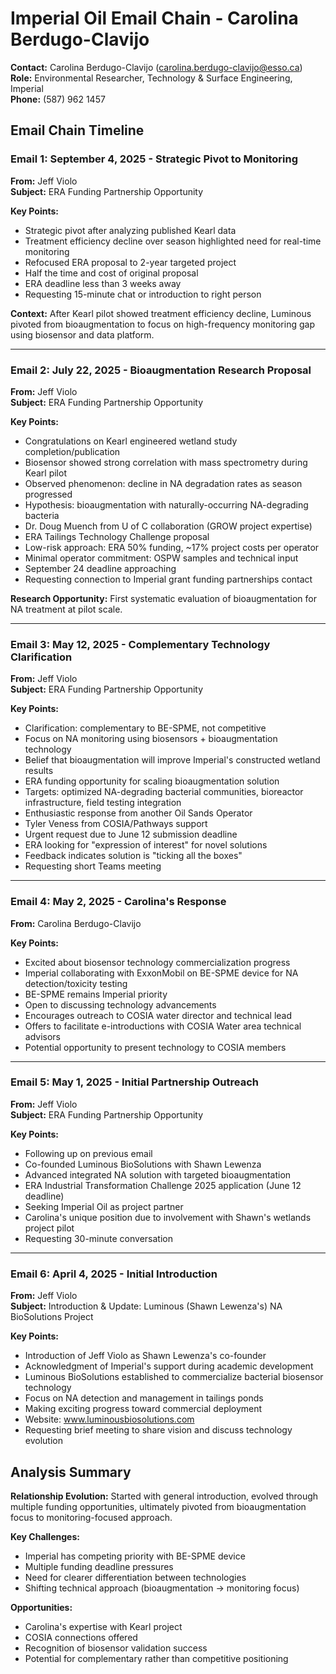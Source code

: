 # Imperial Oil Email Chain - Carolina Berdugo-Clavijo

**Contact:** Carolina Berdugo-Clavijo (carolina.berdugo-clavijo@esso.ca)  
**Role:** Environmental Researcher, Technology & Surface Engineering, Imperial  
**Phone:** (587) 962 1457

## Email Chain Timeline

### Email 1: September 4, 2025 - Strategic Pivot to Monitoring
**From:** Jeff Violo  
**Subject:** ERA Funding Partnership Opportunity  

**Key Points:**
- Strategic pivot after analyzing published Kearl data
- Treatment efficiency decline over season highlighted need for real-time monitoring
- Refocused ERA proposal to 2-year targeted project
- Half the time and cost of original proposal
- ERA deadline less than 3 weeks away
- Requesting 15-minute chat or introduction to right person

**Context:** After Kearl pilot showed treatment efficiency decline, Luminous pivoted from bioaugmentation to focus on high-frequency monitoring gap using biosensor and data platform.

---

### Email 2: July 22, 2025 - Bioaugmentation Research Proposal
**From:** Jeff Violo  
**Subject:** ERA Funding Partnership Opportunity  

**Key Points:**
- Congratulations on Kearl engineered wetland study completion/publication
- Biosensor showed strong correlation with mass spectrometry during Kearl pilot
- Observed phenomenon: decline in NA degradation rates as season progressed
- Hypothesis: bioaugmentation with naturally-occurring NA-degrading bacteria
- Dr. Doug Muench from U of C collaboration (GROW project expertise)
- ERA Tailings Technology Challenge proposal
- Low-risk approach: ERA 50% funding, ~17% project costs per operator
- Minimal operator commitment: OSPW samples and technical input
- September 24 deadline approaching
- Requesting connection to Imperial grant funding partnerships contact

**Research Opportunity:** First systematic evaluation of bioaugmentation for NA treatment at pilot scale.

---

### Email 3: May 12, 2025 - Complementary Technology Clarification
**From:** Jeff Violo  
**Subject:** ERA Funding Partnership Opportunity  

**Key Points:**
- Clarification: complementary to BE-SPME, not competitive
- Focus on NA monitoring using biosensors + bioaugmentation technology
- Belief that bioaugmentation will improve Imperial's constructed wetland results
- ERA funding opportunity for scaling bioaugmentation solution
- Targets: optimized NA-degrading bacterial communities, bioreactor infrastructure, field testing integration
- Enthusiastic response from another Oil Sands Operator
- Tyler Veness from COSIA/Pathways support
- Urgent request due to June 12 submission deadline
- ERA looking for "expression of interest" for novel solutions
- Feedback indicates solution is "ticking all the boxes"
- Requesting short Teams meeting

---

### Email 4: May 2, 2025 - Carolina's Response
**From:** Carolina Berdugo-Clavijo  

**Key Points:**
- Excited about biosensor technology commercialization progress
- Imperial collaborating with ExxonMobil on BE-SPME device for NA detection/toxicity testing
- BE-SPME remains Imperial priority
- Open to discussing technology advancements
- Encourages outreach to COSIA water director and technical lead
- Offers to facilitate e-introductions with COSIA Water area technical advisors
- Potential opportunity to present technology to COSIA members

---

### Email 5: May 1, 2025 - Initial Partnership Outreach
**From:** Jeff Violo  
**Subject:** ERA Funding Partnership Opportunity  

**Key Points:**
- Following up on previous email
- Co-founded Luminous BioSolutions with Shawn Lewenza
- Advanced integrated NA solution with targeted bioaugmentation
- ERA Industrial Transformation Challenge 2025 application (June 12 deadline)
- Seeking Imperial Oil as project partner
- Carolina's unique position due to involvement with Shawn's wetlands project pilot
- Requesting 30-minute conversation

---

### Email 6: April 4, 2025 - Initial Introduction
**From:** Jeff Violo  
**Subject:** Introduction & Update: Luminous (Shawn Lewenza's) NA BioSolutions Project  

**Key Points:**
- Introduction of Jeff Violo as Shawn Lewenza's co-founder
- Acknowledgment of Imperial's support during academic development
- Luminous BioSolutions established to commercialize bacterial biosensor technology
- Focus on NA detection and management in tailings ponds
- Making exciting progress toward commercial deployment
- Website: www.luminousbiosolutions.com
- Requesting brief meeting to share vision and discuss technology evolution

## Analysis Summary

**Relationship Evolution:** Started with general introduction, evolved through multiple funding opportunities, ultimately pivoted from bioaugmentation focus to monitoring-focused approach.

**Key Challenges:**
- Imperial has competing priority with BE-SPME device
- Multiple funding deadline pressures
- Need for clearer differentiation between technologies
- Shifting technical approach (bioaugmentation → monitoring focus)

**Opportunities:**
- Carolina's expertise with Kearl project
- COSIA connections offered
- Recognition of biosensor validation success
- Potential for complementary rather than competitive positioning